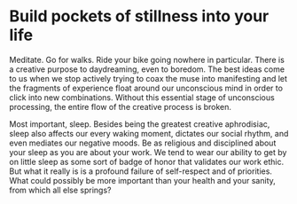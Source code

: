 # Build pockets of stillness into your life

Meditate. Go for walks. Ride your bike going nowhere in particular. There is a creative purpose to daydreaming, even to boredom. The best ideas come to us when we stop actively trying to coax the muse into manifesting and let the fragments of experience float around our unconscious mind in order to click into new combinations. Without this essential stage of unconscious processing, the entire flow of the creative process is broken.

Most important, sleep. Besides being the greatest creative aphrodisiac, sleep also affects our every waking moment, dictates our social rhythm, and even mediates our negative moods. Be as religious and disciplined about your sleep as you are about your work. We tend to wear our ability to get by on little sleep as some sort of badge of honor that validates our work ethic. But what it really is is a profound failure of self-respect and of priorities. What could possibly be more important than your health and your sanity, from which all else springs?
